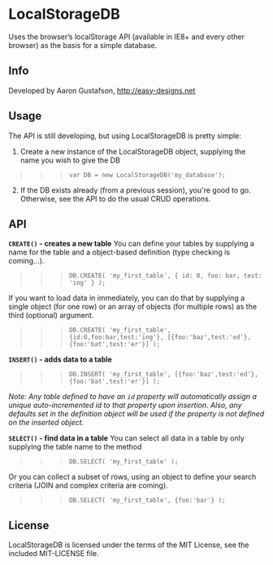 # LocalStorageDB

Uses the browser’s localStorage API (available in IE8+ and every other browser) as the basis for a simple database.

## Info

Developed by Aaron Gustafson, http://easy-designs.net

## Usage

The API is still developing, but using LocalStorageDB is pretty simple:

1. Create a new instance of the LocalStorageDB object, supplying the name you wish to give the DB

>>> `var DB = new LocalStorageDB('my_database');`

2. If the DB exists already (from a previous session), you're good to go. Otherwise, see the API to do the usual CRUD operations.

## API

__`CREATE()` - creates a new table__
You can define your tables by supplying a name for the table and a object-based definition (type checking is coming…).

>>> `DB.CREATE( 'my_first_table', { id: 0, foo: bar, test: 'ing' } );`

If you want to load data in immediately, you can do that by supplying a single object (for one row) or an array of objects (for multiple rows) as the third (optional) argument.

>>> `DB.CREATE( 'my_first_table', {id:0,foo:bar,test:'ing'}, [{foo:'baz',test:'ed'},{foo:'bat',test:'er'}] );`

__`INSERT()` - adds data to a table__

>>> `DB.INSERT( 'my_first_table', [{foo:'baz',test:'ed'},{foo:'bat',test:'er'}] );`

_Note: Any table defined to have an `id` property will automatically assign a unique auto-incremented id to that property upon insertion. Also, any defaults set in the definition object will be used if the property is not defined on the inserted object._

__`SELECT()` - find data in a table__
You can select all data in a table by only supplying the table name to the method

>>> `DB.SELECT( 'my_first_table' );`

Or you can collect a subset of rows, using an object to define your search criteria (JOIN and complex criteria are coming).

>>> `DB.SELECT( 'my_first_table', {foo:'bar'} );`


## License

LocalStorageDB is licensed under the terms of the MIT License, see the included MIT-LICENSE file.